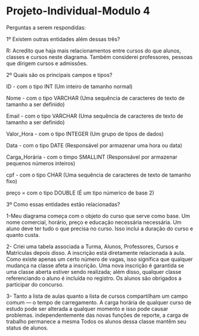 # Projeto-Individual-Modulo 4

Perguntas a serem respondidas:

1º Existem outras entidades além dessas três?

R: Acredito que haja mais relacionamentos entre cursos do que alunos, classes e cursos neste diagrama.
Também considerei professores, pessoas que dirigem cursos e admissões.

2º Quais são os principais campos e tipos?

ID - com o tipo INT (Um inteiro de tamanho normal)

Nome - com o tipo VARCHAR (Uma sequência de caracteres de texto de tamanho a ser definido)

Email -  com o tipo VARCHAR (Uma sequência de caracteres de texto de tamanho a ser definido)

Valor_Hora - com o tipo INTEGER (Um grupo de tipos de dados)

Data - com o tipo DATE (Responsável por armazenar uma hora ou data)

Carga_Horária - com o timpo SMALLINT (Responsável por armazenar pequenos números inteiros)

cpf - com o tipo CHAR (Uma sequência de caracteres de texto de tamanho fixo)

preço = com o tipo DOUBLE (É um tipo númerico de base 2)

3º Como essas entidades estão relacionadas?

1-Meu diagrama começa com o objeto do curso que serve como base.
Um nome comercial, horário, preço e educação necessária necessária.
 Um aluno deve ter tudo o que precisa no curso.  Isso inclui a duração do curso e quanto custa.

2- Criei uma tabela associada a Turma, Alunos, Professores, Cursos e Matrículas depois disso.
 A inscrição está diretamente relacionada à aula.  Como existe apenas um certo número de vagas, isso significa que qualquer mudança na classe
afeta a inscrição.
 Uma nova inscrição é garantida se uma classe aberta estiver sendo realizada;  além disso, qualquer classe referenciando o aluno é incluída no registro.
Os alunos são obrigados a participar do concurso.

3- Tanto a lista de aulas quanto a lista de cursos compartilham um campo comum — o tempo de carregamento.
A carga horária de qualquer curso de estudo pode ser alterada a qualquer momento e isso pode causar problemas.
independentemente das novas funções de reporte, a carga de trabalho permanece a mesma
Todos os alunos dessa classe mantêm seu status de alunos.

